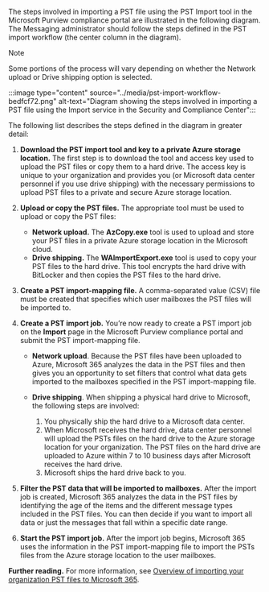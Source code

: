 The steps involved in importing a PST file using the PST Import tool in the Microsoft Purview compliance portal are illustrated in the following diagram. The Messaging administrator should follow the steps defined in the PST import workflow (the center column in the diagram).

> [!NOTE]
> Some portions of the process will vary depending on whether the Network upload or Drive shipping option is selected.

:::image type="content" source="../media/pst-import-workflow-bedfcf72.png" alt-text="Diagram showing the steps involved in importing a PST file using the Import service in the Security and Compliance Center":::


The following list describes the steps defined in the diagram in greater detail:

1.  **Download the PST import tool and key to a private Azure storage location.** The first step is to download the tool and access key used to upload the PST files or copy them to a hard drive. The access key is unique to your organization and provides you (or Microsoft data center personnel if you use drive shipping) with the necessary permissions to upload PST files to a private and secure Azure storage location.
2.  **Upload or copy the PST files.** The appropriate tool must be used to upload or copy the PST files:
    
     -  **Network upload.** The **AzCopy.exe** tool is used to upload and store your PST files in a private Azure storage location in the Microsoft cloud.
     -  **Drive shipping.** The **WAImportExport.exe** tool is used to copy your PST files to the hard drive. This tool encrypts the hard drive with BitLocker and then copies the PST files to the hard drive.
3.  **Create a PST import-mapping file.** A comma-separated value (CSV) file must be created that specifies which user mailboxes the PST files will be imported to.
4.  **Create a PST import job.** You’re now ready to create a PST import job on the **Import** page in the Microsoft Purview compliance portal and submit the PST import-mapping file.
    
     -  **Network upload**. Because the PST files have been uploaded to Azure, Microsoft 365 analyzes the data in the PST files and then gives you an opportunity to set filters that control what data gets imported to the mailboxes specified in the PST import-mapping file.
     -  **Drive shipping**. When shipping a physical hard drive to Microsoft, the following steps are involved:
        
        1.  You physically ship the hard drive to a Microsoft data center.
        2.  When Microsoft receives the hard drive, data center personnel will upload the PSTs files on the hard drive to the Azure storage location for your organization. The PST files on the hard drive are uploaded to Azure within 7 to 10 business days after Microsoft receives the hard drive.
        3.  Microsoft ships the hard drive back to you.
5.  **Filter the PST data that will be imported to mailboxes.** After the import job is created, Microsoft 365 analyzes the data in the PST files by identifying the age of the items and the different message types included in the PST files. You can then decide if you want to import all data or just the messages that fall within a specific date range.
6.  **Start the PST import job.** After the import job begins, Microsoft 365 uses the information in the PST import-mapping file to import the PSTs files from the Azure storage location to the user mailboxes.

**Further reading.** For more information, see [Overview of importing your organization PST files to Microsoft 365](/microsoft-365/compliance/importing-pst-files-to-office-365?azure-portal=true).
